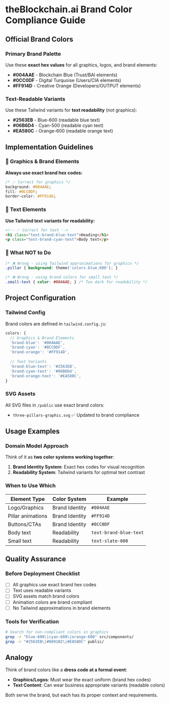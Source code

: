 # theBlockchain.ai Brand Color Compliance Guide

## Official Brand Colors

### Primary Brand Palette
Use these **exact hex values** for all graphics, logos, and brand elements:

- **#004AAE** - Blockchain Blue (Trust/BAI elements)
- **#0CC0DF** - Digital Turquoise (Users/CIA elements)  
- **#FF914D** - Creative Orange (Developers/OUTPUT elements)

### Text-Readable Variants
Use these Tailwind variants for **text readability** (not graphics):

- **#2563EB** - Blue-600 (readable blue text)
- **#06B6D4** - Cyan-500 (readable cyan text)
- **#EA580C** - Orange-600 (readable orange text)

## Implementation Guidelines

### 🎨 Graphics & Brand Elements
**Always use exact brand hex codes:**
```css
/* ✅ Correct for graphics */
background: #004AAE;
fill: #0CC0DF;
border-color: #FF914D;
```

### 📝 Text Elements  
**Use Tailwind text variants for readability:**
```html
<!-- ✅ Correct for text -->
<h1 class="text-brand-blue-text">Heading</h1>
<p class="text-brand-cyan-text">Body text</p>
```

### 🚫 What NOT to Do
```css
/* ❌ Wrong - using Tailwind approximations for graphics */
.pillar { background: theme('colors.blue.600'); }

/* ❌ Wrong - using brand colors for small text */
.small-text { color: #004AAE; } /* Too dark for readability */
```

## Project Configuration

### Tailwind Config
Brand colors are defined in `tailwind.config.js`:

```javascript
colors: {
  // Graphics & Brand Elements
  'brand-blue': '#004AAE',
  'brand-cyan': '#0CC0DF', 
  'brand-orange': '#FF914D',
  
  // Text Variants
  'brand-blue-text': '#2563EB',
  'brand-cyan-text': '#06B6D4',
  'brand-orange-text': '#EA580C',
}
```

### SVG Assets
All SVG files in `/public` use exact brand colors:
- `three-pillars-graphic.svg` ✅ Updated to brand compliance

## Usage Examples

### Domain Model Approach
Think of it as **two color systems working together**:

1. **Brand Identity System**: Exact hex codes for visual recognition
2. **Readability System**: Tailwind variants for optimal text contrast

### When to Use Which

| Element Type | Color System | Example |
|--------------|-------------|---------|
| Logo/Graphics | Brand Identity | `#004AAE` |
| Pillar animations | Brand Identity | `#FF914D` |
| Buttons/CTAs | Brand Identity | `#0CC0DF` |
| Body text | Readability | `text-brand-blue-text` |
| Small text | Readability | `text-slate-600` |

## Quality Assurance

### Before Deployment Checklist
- [ ] All graphics use exact brand hex codes
- [ ] Text uses readable variants
- [ ] SVG assets match brand colors
- [ ] Animation colors are brand compliant
- [ ] No Tailwind approximations in brand elements

### Tools for Verification
```bash
# Search for non-compliant colors in graphics
grep -r "blue-600\|cyan-600\|orange-600" src/components/
grep -r "#2563EB\|#0891B2\|#EA580C" public/
```

## Analogy
Think of brand colors like a **dress code at a formal event**:
- **Graphics/Logos**: Must wear the exact uniform (brand hex codes)
- **Text Content**: Can wear business appropriate variants (readable colors)

Both serve the brand, but each has its proper context and requirements.
